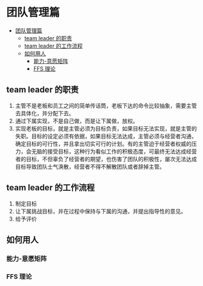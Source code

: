 # 团队管理篇

<!-- @import "[TOC]" {cmd="toc" depthFrom=1 depthTo=6 orderedList=false} -->

<!-- code_chunk_output -->

- [团队管理篇](#团队管理篇)
  - [team leader 的职责](#team-leader-的职责)
  - [team leader 的工作流程](#team-leader-的工作流程)
  - [如何用人](#如何用人)
    - [能力-意愿矩阵](#能力-意愿矩阵)
    - [FFS 理论](#ffs-理论)

<!-- /code_chunk_output -->

## team leader 的职责

1. 主管不是老板和员工之间的简单传话筒，老板下达的命令比较抽象，需要主管去具体化，并分配下去。
2. 通过下属实现，不是自己做，而是让下属做，放权。
3. 实现老板的目标，就是主管必须为目标负责，如果目标无法实现，就是主管的失职。目标的设定必须有依据，如果目标无法达成，主管必须与经营者沟通，确定目标的可行性，并且拿出切实可行的计划。有的主管迫于经营者权威的压力，会无脑的接受目标，这种行为看似工作的积极态度，可最终无法达成经营者的目标，不但辜负了经营者的期望，也伤害了团队的积极性，屡次无法达成目标导致团队士气涣散，经营者不得不解散团队或者辞掉主管。

## team leader 的工作流程

1. 制定目标
2. 让下属挑战目标，并在过程中保持与下属的沟通，并提出指导性的意见。
3. 给予评价

## 如何用人

### 能力-意愿矩阵

### FFS 理论
